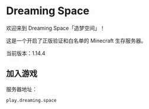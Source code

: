 # Dreaming Space

欢迎来到 Dreaming Space「造梦空间」！

这是一个开启了正版验证和白名单的 Minecraft 生存服务器。

当前版本：1.14.4

## 加入游戏

服务器地址：

```
play.dreaming.space
```
